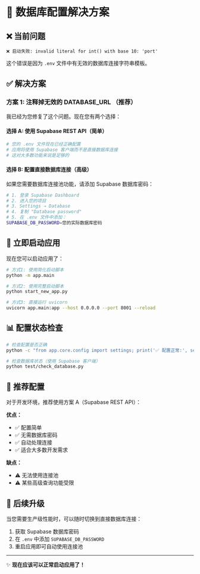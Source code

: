 # 🔧 数据库配置解决方案

## ❌ 当前问题

```
❌ 启动失败: invalid literal for int() with base 10: 'port'
```

这个错误是因为 `.env` 文件中有无效的数据库连接字符串模板。

## ✅ 解决方案

### 方案 1: 注释掉无效的 DATABASE_URL （推荐）

我已经为您修复了这个问题。现在您有两个选择：

#### 选择 A: 使用 Supabase REST API（简单）

```bash
# 您的 .env 文件现在已经正确配置
# 应用将使用 Supabase 客户端而不是直接数据库连接
# 这对大多数功能来说是足够的
```

#### 选择 B: 配置直接数据库连接（高级）

如果您需要数据库连接池功能，请添加 Supabase 数据库密码：

```bash
# 1. 登录 Supabase Dashboard
# 2. 进入您的项目
# 3. Settings → Database
# 4. 复制 "Database password"
# 5. 在 .env 文件中添加：
SUPABASE_DB_PASSWORD=您的实际数据库密码
```

## 🚀 立即启动应用

现在您可以启动应用了：

```bash
# 方式1: 使用简化启动脚本
python -m app.main

# 方式2: 使用完整启动脚本
python start_new_app.py

# 方式3: 直接运行 uvicorn
uvicorn app.main:app --host 0.0.0.0 --port 8001 --reload
```

## 📊 配置状态检查

```bash
# 检查配置是否正确
python -c "from app.core.config import settings; print('✅ 配置正常:', settings.SUPABASE_URL[:30])"

# 检查数据库状态（使用 Supabase 客户端）
python test/check_database.py
```

## 🎯 推荐配置

对于开发环境，推荐使用方案 A（Supabase REST API）：

**优点：**

- ✅ 配置简单
- ✅ 无需数据库密码
- ✅ 自动处理连接
- ✅ 适合大多数开发需求

**缺点：**

- ⚠️ 无法使用连接池
- ⚠️ 某些高级查询功能受限

## 🔮 后续升级

当您需要生产级性能时，可以随时切换到直接数据库连接：

1. 获取 Supabase 数据库密码
2. 在 `.env` 中添加 `SUPABASE_DB_PASSWORD`
3. 重启应用即可自动使用连接池

---

✨ **现在应该可以正常启动应用了！**
